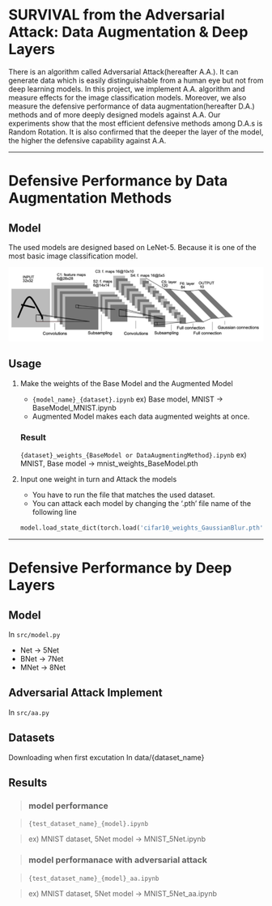 # SURVIVAL from the Adversarial Attack: Data Augmentation & Deep Layers

 There is an algorithm called Adversarial Attack(hereafter A.A.). It can generate data which is easily distinguishable from a human eye but not from deep learning models. In this project, we implement A.A. algorithm and measure effects for the image classification models. Moreover, we also measure the defensive performance of data augmentation(hereafter D.A.) methods and of more deeply designed models against A.A. Our experiments show that the most efficient defensive methods among D.A.s is Random Rotation. It is also confirmed that the deeper the layer of the model, the higher the defensive capability against A.A.

---
# Defensive Performance by Data Augmentation Methods

## Model

The used models are designed based on LeNet-5. Because it is one of the most basic image classification model.

![LeNet-5](img/Lenet-5.png)

## Usage

1. Make the weights of the Base Model and the Augmented Model
    - `{model_name}_{dataset}.ipynb`
    ex) Base model, MNIST → BaseModel_MNIST.ipynb
    - Augmented Model makes each data augmented weights at once.
    
    ### Result
    
    `{dataset}_weights_{BaseModel or DataAugmentingMethod}.ipynb`
    ex) MNIST, Base model → mnist_weights_BaseModel.pth
    
2. Input one weight in turn and Attack the models
    - You have to run the file that matches the used dataset.
    - You can attack each model by changing the ‘.pth’ file name of the following line
    
    ```python
    model.load_state_dict(torch.load('cifar10_weights_GaussianBlur.pth'))
    ```

---
# Defensive Performance by Deep Layers


## Model

In  `src/model.py`

- Net -> 5Net
- BNet -> 7Net
- MNet -> 8Net

## **Adversarial Attack Implement**

In `src/aa.py`

## Datasets

Downloading when first excutation In data/{dataset_name}

## **Results**
> ### **model performance**
 
> `{test_dataset_name}_{model}.ipynb`
    
> ex) MNIST dataset, 5Net model → MNIST_5Net.ipynb

> ### **model performanace with adversarial attack**

> `{test_dataset_name}_{model}_aa.ipynb`

> ex) MNIST dataset, 5Net model → MNIST_5Net_aa.ipynb
